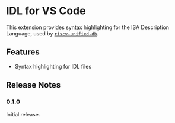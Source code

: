 # IDL for VS Code

This extension provides syntax highlighting for the ISA Description Language, used by
[`riscv-unified-db`](https://github.com/riscv-software-src/riscv-unified-db).

## Features

* Syntax highlighting for IDL files

## Release Notes

### 0.1.0

Initial release.

